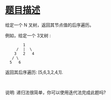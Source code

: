 # [题目描述](https://leetcode-cn.com/problems/n-ary-tree-postorder-traversal/)
给定一个 N 叉树，返回其节点值的后序遍历。

例如，给定一个 3叉树 :
```text
        1
     /  |  \
    3   2   4
   / \ 
  5   6
```
返回其后序遍历: [5,6,3,2,4,1].

 

说明: 递归法很简单，你可以使用迭代法完成此题吗?
